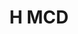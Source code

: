 ---
#This is just for you to quickly see what the file is - it can be anything you want
title: H MCD

#This must match the level for the page you want it to appear on
level: Additional

#This must match the category id for the table the table you wish this to appear in
category: multiplechoicedata

#This must match the subject you wish this to appear in
subject: Chemistry

#There should be an entry here for each column in the table you wish to populate:
'#': 6
Age: Old Higher
Years Covered: 2000-2015
File:
   url: /chemistry/additional/mcdata/SQAoldHigherMCdata.pdf
   link_text: MC Data
---